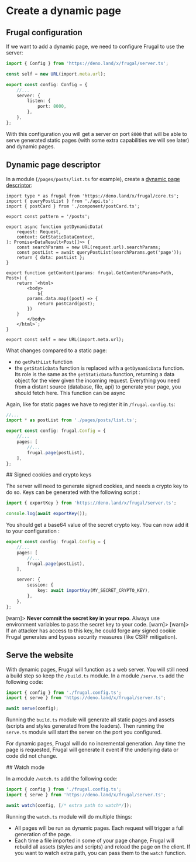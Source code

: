 # Create a dynamic page

## Frugal configuration

If we want to add a dynamic page, we need to configure Frugal to use the server:

```ts
import { Config } from 'https://deno.land/x/frugal/server.ts';

const self = new URL(import.meta.url);

export const config: Config = {
    //...
    server: {
        listen: {
            port: 8000,
        },
    },
};
```

With this configuration you will get a server on port `8000` that will be able to serve generated static pages (with some extra capabilities we will see later) and dynamic pages.

## Dynamic page descriptor

In a module (`/pages/posts/list.ts` for example), create a [dynamic page descriptor](/docs/api/01-page-descriptor):

```tsx
import type * as frugal from 'https://deno.land/x/frugal/core.ts';
import { queryPostList } from './api.ts';
import { postCard } from './component/postCard.ts';

export const pattern = '/posts';

export async function getDynamicData(
    request: Request,
    context: GetStaticDataContext,
): Promise<DataResult<Post[]>> {
    const searchParams = new URL(request.url).searchParams;
    const postList = await queryPostList(searchParams.get('page'));
    return { data: postList };
}

export function getContent(params: frugal.GetContentParams<Path, Post>) {
    return `<html>
        <body>
            ${
        params.data.map((post) => {
            return postCard(post);
        })
    }
        </body>
    </html>`;
}

export const self = new URL(import.meta.url);
```

What changes compared to a static page:

- no `getPathList` function
- the `getStaticData` function is replaced with a `getDynamicData` function. Its role is the same as the `getStaticData` function, returning a data object for the view given the incoming request. Everything you need from a distant source (database, file, api) to generate your page, you should fetch here. This function can be async

Again, like for static pages we have to register it in `/frugal.config.ts`:

```ts
//...
import * as postList from './pages/posts/list.ts';

export const config: frugal.Config = {
    //...
    pages: [
        //...
        frugal.page(postList),
    ],
};
```

## Signed cookies and crypto keys

The server will need to generate signed cookies, and needs a crypto key to do so. Keys can be generated with the following script :

```ts
import { exportKey } from 'https://deno.land/x/frugal/server.ts';

console.log(await exportKey());
```

You should get a base64 value of the secret crypto key. You can now add it to your configuration :

```ts
export const config: frugal.Config = {
    //...
    pages: [
        //...
        frugal.page(postList),
    ],

    server: {
        session: {
            key: await importKey(MY_SECRET_CRYPTO_KEY),
        },
    },
};
```

[warn]> **Never commit the secret key in your repo**. Always use environment variables to pass the secret key to your code.
[warn]>
[warn]> If an attacker has access to this key, he could forge any signed cookie Frugal generates and bypass security measures (like CSRF mitigation).

## Serve the website

With dynamic pages, Frugal will function as a web server. You will still need a build step so keep the `/build.ts` module. In a module `/serve.ts` add the following code:

```ts
import { config } from './frugal.config.ts';
import { serve } from 'https://deno.land/x/frugal/server.ts';

await serve(config);
```

Running the `build.ts` module will generate all static pages and assets (scripts and styles generated from the loaders). Then running the `serve.ts` module will start the server on the port you configured.

For dynamic pages, Frugal will do no incremental generation. Any time the page is requested, Frugal will generate it event if the underlying data or code did not change.

## Watch mode

In a module `/watch.ts` add the following code:

```ts
import { config } from './frugal.config.ts';
import { serve } from 'https://deno.land/x/frugal/server.ts';

await watch(config, [/* extra path to watch*/]);
```

Running the `watch.ts` module will do multiple things:

- All pages will be run as dynamic pages. Each request will trigger a full generation of the page.
- Each time a file imported in some of your page change, Frugal will rebuild all assets (styles and scripts) and reload the page on the client. If you want to watch extra path, you can pass them to the `watch` function.
